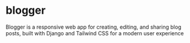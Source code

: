 # blogger
Blogger is a responsive web app for creating, editing, and sharing blog posts, built with Django and Tailwind CSS for a modern user experience
